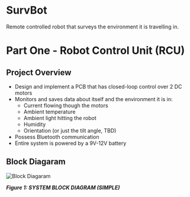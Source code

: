# SurvBot
Remote controlled robot that surveys the environment it is travelling in.

# Part One - Robot Control Unit (RCU)
## Project Overview
- Design and implement a PCB that has closed-loop control over 2 DC motors
- Monitors and saves data about itself and the environment it is in:
  - Current flowing though the motors
  - Ambient temperature
  - Ambient light hitting the robot
  - Humidity
  - Orientation (or just the tilt angle, TBD)
- Possess Bluetooth communication
- Entire system is powered by a 9V-12V battery

## Block Diagaram
![Block Diagaram](https://github.com/user-attachments/assets/89ef3221-fca1-412c-b29d-0304cf2fd357)

***Figure 1: SYSTEM BLOCK DIAGRAM (SIMPLE)***

